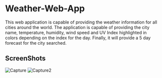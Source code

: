 # Weather-Web-App
This web application is capable of providing the weather information for all cities around the world. The application is capable of providing the city name, temperature, humidity, wind speed and UV Index highlighted in colors depending on the index for the day. Finally, it will provide a 5 day forecast for the city searched. 

## ScreenShots

![Capture](https://user-images.githubusercontent.com/73205731/106371534-773e8500-6333-11eb-9555-92dcc1b75a0d.PNG)
![Capture2](https://user-images.githubusercontent.com/73205731/106371533-773e8500-6333-11eb-86bf-3f3d58540420.PNG)


